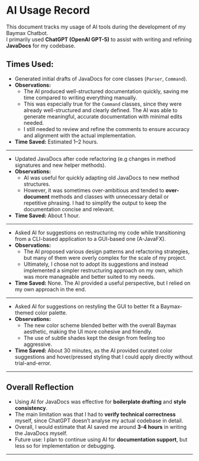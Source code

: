 # AI Usage Record

This document tracks my usage of AI tools during the development of my Baymax Chatbot.  
I primarily used **ChatGPT (OpenAI GPT-5)** to assist with writing and refining **JavaDocs** for my codebase.

## Times Used:

- Generated initial drafts of JavaDocs for core classes (`Parser`, `Command`).
- **Observations:**
    - The AI produced well-structured documentation quickly, saving me time compared to writing everything manually.
    - This was especially true for the `Command` classes, since they were already well-structured and clearly defined. The AI was able to generate meaningful, accurate documentation with minimal edits needed.
    - I still needed to review and refine the comments to ensure accuracy and alignment with the actual implementation.
- **Time Saved:** Estimated 1–2 hours.

---

- Updated JavaDocs after code refactoring (e.g changes in method signatures and new helper methods).
- **Observations:**
    - AI was useful for quickly adapting old JavaDocs to new method structures.
    - However, it was sometimes over-ambitious and tended to **over-document** methods and classes with unnecessary detail or repetitive phrasing. I had to simplify the output to keep the documentation concise and relevant.
- **Time Saved:** About 1 hour.

---

- Asked AI for suggestions on restructuring my code while transitioning from a CLI-based application to a GUI-based one (A-JavaFX).
- **Observations:**
    - The AI proposed various design patterns and refactoring strategies, but many of them were overly complex for the scale of my project.
    - Ultimately, I chose not to adopt its suggestions and instead implemented a simpler restructuring approach on my own, which was more manageable and better suited to my needs.
- **Time Saved:** None. The AI provided a useful perspective, but I relied on my own approach in the end.

---

- Asked AI for suggestions on restyling the GUI to better fit a Baymax-themed color palette.
- **Observations:**
  - The new color scheme blended better with the overall Baymax aesthetic, making the UI more cohesive and friendly.
  - The use of subtle shades kept the design from feeling too aggressive.
- **Time Saved:** About 30 minutes, as the AI provided curated color suggestions and hover/pressed styling that I could apply directly without trial-and-error.

---

## Overall Reflection
- Using AI for JavaDocs was effective for **boilerplate drafting** and **style consistency**.
- The main limitation was that I had to **verify technical correctness** myself, since ChatGPT doesn’t analyse my actual codebase in detail.
- Overall, I would estimate that AI saved me around **3-4 hours** in writing the JavaDocs myself.
- Future use: I plan to continue using AI for **documentation support**, but less so for implementation or debugging.

---

